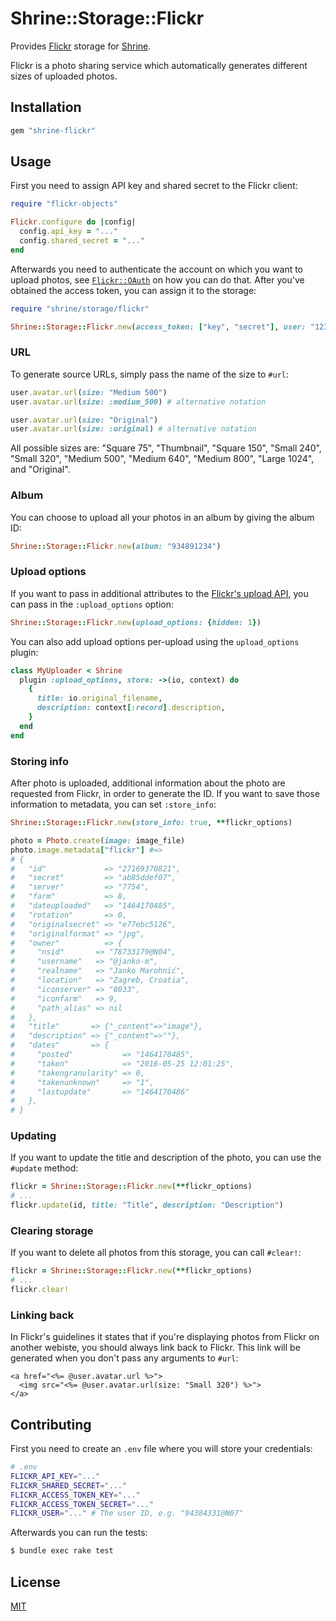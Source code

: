 # Shrine::Storage::Flickr

Provides [Flickr] storage for [Shrine].

Flickr is a photo sharing service which automatically generates different sizes
of uploaded photos.

## Installation

```ruby
gem "shrine-flickr"
```

## Usage

First you need to assign API key and shared secret to the Flickr client:

```rb
require "flickr-objects"

Flickr.configure do |config|
  config.api_key = "..."
  config.shared_secret = "..."
end
```

Afterwards you need to authenticate the account on which you want to upload
photos, see [`Flickr::OAuth`] on how you can do that. After you've obtained the
access token, you can assign it to the storage:

```rb
require "shrine/storage/flickr"

Shrine::Storage::Flickr.new(access_token: ["key", "secret"], user: "12345678@N01")
```

### URL

To generate source URLs, simply pass the name of the size to `#url`:

```rb
user.avatar.url(size: "Medium 500")
user.avatar.url(size: :medium_500) # alternative notation

user.avatar.url(size: "Original")
user.avatar.url(size: :original) # alternative notation
```

All possible sizes are: "Square 75", "Thumbnail", "Square 150", "Small 240",
"Small 320", "Medium 500", "Medium 640", "Medium 800", "Large 1024", and
"Original".

### Album

You can choose to upload all your photos in an album by giving the album ID:

```rb
Shrine::Storage::Flickr.new(album: "934891234")
```

### Upload options

If you want to pass in additional attributes to the [Flickr's upload API], you
can pass in the `:upload_options` option:

```rb
Shrine::Storage::Flickr.new(upload_options: {hidden: 1})
```

You can also add upload options per-upload using the `upload_options` plugin:

```rb
class MyUploader < Shrine
  plugin :upload_options, store: ->(io, context) do
    {
      title: io.original_filename,
      description: context[:record].description,
    }
  end
end
```

### Storing info

After photo is uploaded, additional information about the photo are requested
from Flickr, in order to generate the ID. If you want to save those information
to metadata, you can set `:store_info`:

```rb
Shrine::Storage::Flickr.new(store_info: true, **flickr_options)
```
```rb
photo = Photo.create(image: image_file)
photo.image.metadata["flickr"] #=>
# {
#   "id"             => "27169370821",
#   "secret"         => "ab85ddef07",
#   "server"         => "7754",
#   "farm"           => 8,
#   "dateuploaded"   => "1464170485",
#   "rotation"       => 0,
#   "originalsecret" => "e77ebc5126",
#   "originalformat" => "jpg",
#   "owner"          => {
#     "nsid"       => "78733179@N04",
#     "username"   => "@janko-m",
#     "realname"   => "Janko Marohnić",
#     "location"   => "Zagreb, Croatia",
#     "iconserver" => "8033",
#     "iconfarm"   => 9,
#     "path_alias" => nil
#   },
#   "title"       => {"_content"=>"image"},
#   "description" => {"_content"=>""},
#   "dates"       => {
#     "posted"           => "1464170485",
#     "taken"            => "2016-05-25 12:01:25",
#     "takengranularity" => 0,
#     "takenunknown"     => "1",
#     "lastupdate"       => "1464170486"
#   },
# }
```

### Updating

If you want to update the title and description of the photo, you can use the
`#update` method:

```rb
flickr = Shrine::Storage::Flickr.new(**flickr_options)
# ...
flickr.update(id, title: "Title", description: "Description")
```

### Clearing storage

If you want to delete all photos from this storage, you can call `#clear!`:

```rb
flickr = Shrine::Storage::Flickr.new(**flickr_options)
# ...
flickr.clear!
```

### Linking back

In Flickr's guidelines it states that if you're displaying photos from Flickr
on another webiste, you should always link back to Flickr. This link will be
generated when you don't pass any arguments to `#url`:

```erb
<a href="<%= @user.avatar.url %>">
  <img src="<%= @user.avatar.url(size: "Small 320") %>">
</a>
```

## Contributing

First you need to create an `.env` file where you will store your credentials:

```sh
# .env
FLICKR_API_KEY="..."
FLICKR_SHARED_SECRET="..."
FLICKR_ACCESS_TOKEN_KEY="..."
FLICKR_ACCESS_TOKEN_SECRET="..."
FLICKR_USER="..." # The user ID, e.g. "94384331@N07"
```

Afterwards you can run the tests:

```sh
$ bundle exec rake test
```

## License

[MIT](http://opensource.org/licenses/MIT)

[Flickr]: https://www.flickr.com/
[Shrine]: https://github.com/shrinerb/shrine
[`Flickr::OAuth`]: http://www.rubydoc.info/github/janko-m/flickr-objects/master/Flickr/OAuth
[Flickr's upload API]: https://www.flickr.com/services/api/upload.api.html
